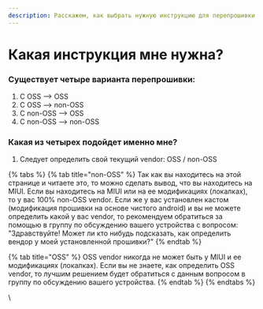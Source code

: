 ```yaml
---
description: Расскажем, как выбрать нужную инструкцию для перепрошивки.
---
```


# Какая инструкция мне нужна?

### **Существует четыре варианта перепрошивки:**

1. C OSS --> OSS
2. C OSS --> non-OSS
3. C non-OSS --> OSS
4. С non-OSS --> non-OSS

### Какая из четырех подойдет именно мне?

1. Следует определить свой текущий vendor: OSS / non-OSS

{% tabs %}
{% tab title="non-OSS" %}
Так как вы находитесь на этой странице и читаете это, то можно сделать вывод, что вы находитесь на MIUI. Если вы находитесь на MIUI или на ее модификациях (локалках), то у вас 100% non-OSS vendor. Если же у вас установлен кастом (модификация прошивки на основе чистого android) и вы не можете определить какой у вас vendor, то рекомендуем обратиться за помощью в группу по обсуждению вашего устройства с вопросом: "Здравствуйте! Может ли кто нибудь подсказать, как определить вендор у моей установленной прошивки?"
{% endtab %}

{% tab title="OSS" %}
OSS vendor никогда не может быть у MIUI и ее модификациях (локалках). Если вы не знаете, как определить OSS vendor, то лучшим решением будет обратиться с данным вопросом в группу по обсуждению вашего устройства.
{% endtab %}
{% endtabs %}

\\
